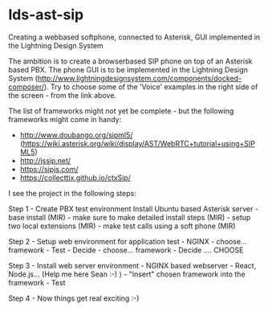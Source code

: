 # lds-ast-sip
Creating a webbased softphone, connected to Asterisk, GUI implemented in the Lightning Design System

The ambition is to create a browserbased SIP phone on top of an Asterisk based PBX. The phone GUI is to be implemented in the Lightning Design System (http://www.lightningdesignsystem.com/components/docked-composer/). Try to choose some of the 'Voice' examples in the right side of the screen - from the link above. 

The list of frameworks might not yet be complete - but the following frameworks might come in handy:
 - http://www.doubango.org/sipml5/                (https://wiki.asterisk.org/wiki/display/AST/WebRTC+tutorial+using+SIPML5)
 - http://jssip.net/
 - https://sipjs.com/
 - https://collecttix.github.io/ctxSip/

I see the project in the following steps:

Step 1 - Create PBX test environment
Install Ubuntu based Asterisk server
    - base install (MIR)
        - make sure to make detailed install steps (MIR) 
    - setup two local extensions (MIR)
    - make test calls using a soft phone (MIR)
    
Step 2 - Setup web environment for application test
    - NGINX
    - choose... framework
    - Test 
    - Decide
    - choose... framework
    - Decide 
    ....
    CHOOSE
    
Step 3 - Install web server environment
    - NGINX based webserver
    - React, Node.js... (Help me here Sean :-) )
    - "Insert" chosen framework into the framework
    - Test

Step 4 - Now things get real exciting :-) 